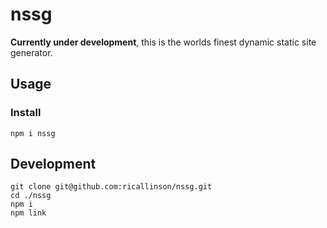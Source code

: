 # nssg

**Currently under development**, this is the worlds finest dynamic static site generator.

## Usage

### Install

	npm i nssg

## Development

	git clone git@github.com:ricallinson/nssg.git
	cd ./nssg
	npm i
	npm link
